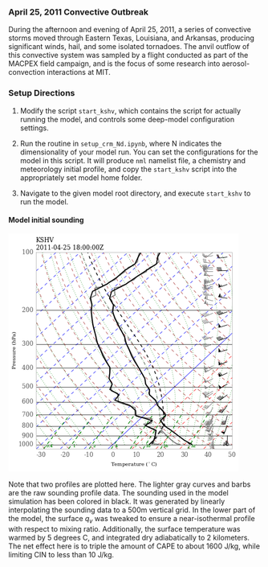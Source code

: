 ### April 25, 2011 Convective Outbreak

During the afternoon and evening of April 25, 2011, a series of convective storms moved through Eastern Texas, Louisiana, and Arkansas, producing significant winds, hail, and some isolated tornadoes. The anvil outflow of this convective system was sampled by a flight conducted as part of the MACPEX field campaign, and is the focus of some research into aerosol-convection interactions at MIT.

### Setup Directions

1. Modify the script `start_kshv`, which contains the script for actually running the model, and controls some deep-model configuration settings.

2. Run the routine in `setup_crm_Nd.ipynb`, where N indicates the dimensionality of your model run. You can set the configurations for the model in this script. It will produce `nml` namelist file, a chemistry and meteorology initial profile, and copy the `start_kshv` script into the appropriately set model home folder.

3. Navigate to the given model root directory, and execute `start_kshv` to run the model.

#### Model initial sounding
![KSHV sounding - 4/25/2011, 18Z](initial_sounding.png "idealized sounding")

Note that two profiles are plotted here. The lighter gray curves and barbs are the raw sounding profile data. The sounding used in the model simulation has been colored in black. It was generated by linearly interpolating the sounding data to a 500m vertical grid. In the lower part of the model, the surface $q_v$ was tweaked to ensure a near-isothermal profile with respect to mixing ratio. Additionally, the surface temperature was warmed by 5 degrees C, and integrated dry adiabatically to 2 kilometers. The net effect here is to triple the amount of CAPE to about 1600 J/kg, while limiting CIN to less than 10 J/kg.